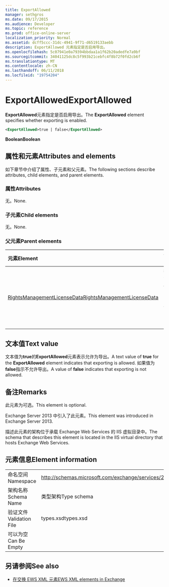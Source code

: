 ```yaml
---
title: ExportAllowed
manager: sethgros
ms.date: 09/17/2015
ms.audience: Developer
ms.topic: reference
ms.prod: office-online-server
localization_priority: Normal
ms.assetid: dcff5ccc-31dc-4941-9f71-d6519133aebb
description: ExportAllowed 元素指定是否启用导出。
ms.openlocfilehash: 5c07941e0a79394bbdaa1a1f62b20adedfe7a9bf
ms.sourcegitcommit: 34041125dc8c5f993b21cebfc4f8b72f0fd2cb6f
ms.translationtype: MT
ms.contentlocale: zh-CN
ms.lasthandoff: 06/11/2018
ms.locfileid: "19754204"
---
```

# <a name="exportallowed"></a><span data-ttu-id="3430f-103">ExportAllowed</span><span class="sxs-lookup"><span data-stu-id="3430f-103">ExportAllowed</span></span>

<span data-ttu-id="3430f-104">**ExportAllowed**元素指定是否启用导出。</span><span class="sxs-lookup"><span data-stu-id="3430f-104">The **ExportAllowed** element specifies whether exporting is enabled.</span></span> 
  
```XML
<ExportAllowed>true | false</ExportAllowed>
```

 <span data-ttu-id="3430f-105">**Boolean**</span><span class="sxs-lookup"><span data-stu-id="3430f-105">**Boolean**</span></span>
## <a name="attributes-and-elements"></a><span data-ttu-id="3430f-106">属性和元素</span><span class="sxs-lookup"><span data-stu-id="3430f-106">Attributes and elements</span></span>

<span data-ttu-id="3430f-107">如下章节中介绍了属性、子元素和父元素。</span><span class="sxs-lookup"><span data-stu-id="3430f-107">The following sections describe attributes, child elements, and parent elements.</span></span>
  
### <a name="attributes"></a><span data-ttu-id="3430f-108">属性</span><span class="sxs-lookup"><span data-stu-id="3430f-108">Attributes</span></span>

<span data-ttu-id="3430f-109">无。</span><span class="sxs-lookup"><span data-stu-id="3430f-109">None.</span></span>
  
### <a name="child-elements"></a><span data-ttu-id="3430f-110">子元素</span><span class="sxs-lookup"><span data-stu-id="3430f-110">Child elements</span></span>

<span data-ttu-id="3430f-111">无。</span><span class="sxs-lookup"><span data-stu-id="3430f-111">None.</span></span>
  
### <a name="parent-elements"></a><span data-ttu-id="3430f-112">父元素</span><span class="sxs-lookup"><span data-stu-id="3430f-112">Parent elements</span></span>

|<span data-ttu-id="3430f-113">**元素**</span><span class="sxs-lookup"><span data-stu-id="3430f-113">**Element**</span></span>|<span data-ttu-id="3430f-114">**说明**</span><span class="sxs-lookup"><span data-stu-id="3430f-114">**Description**</span></span>|
|:-----|:-----|
|[<span data-ttu-id="3430f-115">RightsManagementLicenseData</span><span class="sxs-lookup"><span data-stu-id="3430f-115">RightsManagementLicenseData</span></span>](rightsmanagementlicensedata.md) <br/> |<span data-ttu-id="3430f-116">指定有关权限管理许可证的信息。</span><span class="sxs-lookup"><span data-stu-id="3430f-116">Specifies information about the rights management license.</span></span>  <br/> |
   
## <a name="text-value"></a><span data-ttu-id="3430f-117">文本值</span><span class="sxs-lookup"><span data-stu-id="3430f-117">Text value</span></span>

<span data-ttu-id="3430f-118">文本值为**true**的**ExportAllowed**元素表示允许为导出。</span><span class="sxs-lookup"><span data-stu-id="3430f-118">A text value of **true** for the **ExportAllowed** element indicates that exporting is allowed.</span></span> <span data-ttu-id="3430f-119">如果值为**false**指示不允许导出。</span><span class="sxs-lookup"><span data-stu-id="3430f-119">A value of **false** indicates that exporting is not allowed.</span></span> 
  
## <a name="remarks"></a><span data-ttu-id="3430f-120">备注</span><span class="sxs-lookup"><span data-stu-id="3430f-120">Remarks</span></span>

<span data-ttu-id="3430f-121">此元素为可选。</span><span class="sxs-lookup"><span data-stu-id="3430f-121">This element is optional.</span></span>
  
<span data-ttu-id="3430f-122">Exchange Server 2013 中引入了此元素。</span><span class="sxs-lookup"><span data-stu-id="3430f-122">This element was introduced in Exchange Server 2013.</span></span>
  
<span data-ttu-id="3430f-123">描述此元素的架构位于承载 Exchange Web Services 的 IIS 虚拟目录中。</span><span class="sxs-lookup"><span data-stu-id="3430f-123">The schema that describes this element is located in the IIS virtual directory that hosts Exchange Web Services.</span></span>
  
## <a name="element-information"></a><span data-ttu-id="3430f-124">元素信息</span><span class="sxs-lookup"><span data-stu-id="3430f-124">Element information</span></span>

|||
|:-----|:-----|
|<span data-ttu-id="3430f-125">命名空间</span><span class="sxs-lookup"><span data-stu-id="3430f-125">Namespace</span></span>  <br/> |http://schemas.microsoft.com/exchange/services/2006/types  <br/> |
|<span data-ttu-id="3430f-126">架构名称</span><span class="sxs-lookup"><span data-stu-id="3430f-126">Schema Name</span></span>  <br/> |<span data-ttu-id="3430f-127">类型架构</span><span class="sxs-lookup"><span data-stu-id="3430f-127">Type schema</span></span>  <br/> |
|<span data-ttu-id="3430f-128">验证文件</span><span class="sxs-lookup"><span data-stu-id="3430f-128">Validation File</span></span>  <br/> |<span data-ttu-id="3430f-129">types.xsd</span><span class="sxs-lookup"><span data-stu-id="3430f-129">types.xsd</span></span>  <br/> |
|<span data-ttu-id="3430f-130">可以为空</span><span class="sxs-lookup"><span data-stu-id="3430f-130">Can Be Empty</span></span>  <br/> ||
   
## <a name="see-also"></a><span data-ttu-id="3430f-131">另请参阅</span><span class="sxs-lookup"><span data-stu-id="3430f-131">See also</span></span>



- [<span data-ttu-id="3430f-132">在交换 EWS XML 元素</span><span class="sxs-lookup"><span data-stu-id="3430f-132">EWS XML elements in Exchange</span></span>](ews-xml-elements-in-exchange.md)

